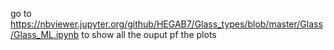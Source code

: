 go to https://nbviewer.jupyter.org/github/HEGAB7/Glass_types/blob/master/Glass/Glass_ML.ipynb to show all the ouput pf the plots 